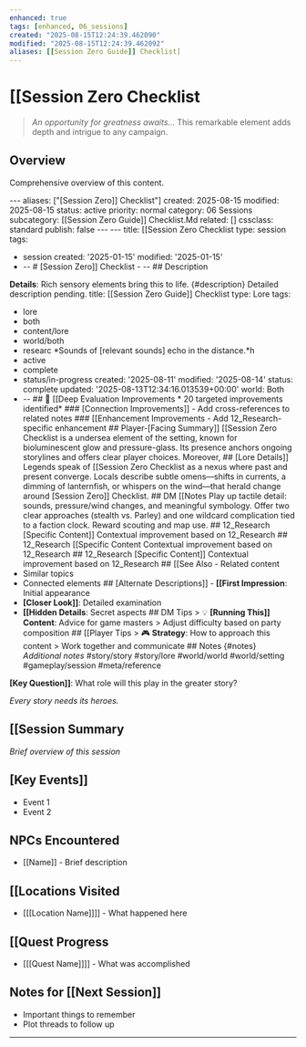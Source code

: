 ```yaml
---
enhanced: true
tags: [enhanced, 06_sessions]
created: "2025-08-15T12:24:39.462090"
modified: "2025-08-15T12:24:39.462092"
aliases: [[Session Zero Guide]] Checklist]
---
```


# [[Session Zero Checklist

> *An opportunity for greatness awaits...* This remarkable element adds depth and intrigue to any campaign.

## Overview

Comprehensive overview of this content.

--- aliases: ["[Session Zero]] Checklist"]
created: 2025-08-15
modified: 2025-08-15
status: active
priority: normal
category: 06 Sessions
subcategory: [[Session Zero Guide]] Checklist.Md
related: []
cssclass: standard
publish: false --- ---
title: [[Session Zero Checklist
type: session
tags:
- session created: '2025-01-15'
modified: '2025-01-15'
- -- # [Session Zero]] Checklist - -- ## Description

**Details**: Rich sensory elements bring this to life. {#description} Detailed description pending.
title: [[Session Zero Guide]] Checklist
type: Lore
tags:
- lore
- both
- content/lore
- world/both
- researc
*Sounds of [relevant sounds] echo in the distance.*h
- active
- complete
- status/in-progress created: '2025-08-11'
modified: '2025-08-14'
status: complete
updated: '2025-08-13T12:34:16.013539+00:00'
world: Both
- -- ## 🔧 [[Deep Evaluation Improvements * 20 targeted improvements identified* ### [Connection Improvements]] - Add cross-references to related notes ### [[Enhancement Improvements - Add 12_Research-specific enhancement ## Player-[Facing Summary]] [[Session Zero Checklist is a undersea element of the setting, known for bioluminescent glow and pressure-glass. Its presence anchors ongoing storylines and offers clear player choices. Moreover, ## [Lore Details]] Legends speak of [[Session Zero Checklist as a nexus where past and present converge. Locals describe subtle omens—shifts in currents, a dimming of lanternfish, or whispers on the wind—that herald change around [Session Zero]] Checklist. ## DM [[Notes Play up tactile detail: sounds, pressure/wind changes, and meaningful symbology. Offer two clear approaches (stealth vs. Parley) and one wildcard complication tied to a faction clock. Reward scouting and map use. ## 12_Research [Specific Content]] Contextual improvement based on 12_Research ## 12_Research [[Specific Content Contextual improvement based on 12_Research ## 12_Research [Specific Content]] Contextual improvement based on 12_Research ## [[See Also - Related content
- Similar topics
- Connected elements ## [Alternate Descriptions]] - **[[First Impression**: Initial appearance
- **[Closer Look]]**: Detailed examination
- **[[Hidden Details**: Secret aspects ## DM Tips > 💡 **[Running This]] Content**: Advice for game masters > Adjust difficulty based on party composition ## [[Player Tips > 🎮 **Strategy**: How to approach this content > Work together and communicate ## Notes {#notes} *Additional notes* #story/story
#story/lore
#world/world
#world/setting
#gameplay/session
#meta/reference

**[Key Question]]**: What role will this play in the greater story?

*Every story needs its heroes.*
## [[Session Summary
*Brief overview of this session*

## [Key Events]]
- Event 1
- Event 2

## NPCs Encountered
- [[Name]] - Brief description

## [[Locations Visited
- [[[Location Name]]]] - What happened here

## [[Quest Progress
- [[[Quest Name]]]] - What was accomplished

## Notes for [[Next Session]]
- Important things to remember
- Plot threads to follow up

---

